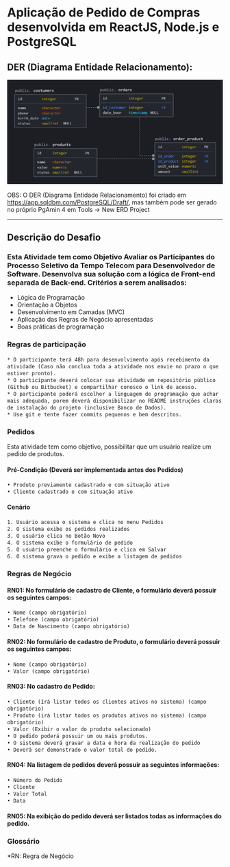 # Aplicação de Pedido de Compras desenvolvida em ReactJS, Node.js e PostgreSQL


## DER (Diagrama Entidade Relacionamento):
![alt text](/DER.png "ER (view of the relationship entity)")

OBS: O DER (Diagrama Entidade Relacionamento) foi criado em https://app.sqldbm.com/PostgreSQL/Draft/, mas também pode ser gerado no próprio PgAmin 4 em Tools -> New ERD Project

---------------------
## Descrição do Desafio
### Esta Atividade tem como Objetivo Avaliar os Participantes do Processo Seletivo da Tempo Telecom para Desenvolvedor de Software. Desenvolva sua solução com a lógica de Front-end separada de Back-end. Critérios a serem analisados:


* Lógica de Programação
* Orientação a Objetos
* Desenvolvimento em Camadas (MVC)
* Aplicação das Regras de Negócio apresentadas
* Boas práticas de programação

### Regras de participação

    * O participante terá 48h para desenvolvimento após recebimento da atividade (Caso não conclua toda a atividade nos envie no prazo o que estiver pronto).
    * O participante deverá colocar sua atividade em repositório público (Github ou Bitbucket) e compartilhar conosco o link de acesso.
    * O participante poderá escolher a linguagem de programação que achar mais adequada, porem deverá disponibilizar no README instruções claras de instalação do projeto (inclusive Banco de Dados).
    * Use git e tente fazer commits pequenos e bem descritos.

### Pedidos
Esta atividade tem como objetivo, possibilitar que um usuário realize um pedido de produtos.

#### Pré-Condição (Deverá ser implementada antes dos Pedidos)
    • Produto previamente cadastrado e com situação ativo
    • Cliente cadastrado e com situação ativo

#### Cenário
    1. Usuário acessa o sistema e clica no menu Pedidos
    2. O sistema exibe os pedidos realizados
    3. O usuário clica no Botão Novo
    4. O sistema exibe o formulário de pedido
    5. O usuário preenche o formulário e clica em Salvar
    6. O sistema grava o pedido e exibe a listagem de pedidos 


### Regras de Negócio
#### RN01:  No formulário de cadastro de Cliente, o formulário deverá possuir os seguintes campos:
    • Nome (campo obrigatório)
    • Telefone (campo obrigatório)
    • Data de Nascimento (campo obrigatório)

#### RN02: No formulário de cadastro de Produto, o formulário deverá possuir os seguintes campos:
    • Nome (campo obrigatório)
    • Valor (campo obrigatório)

#### RN03: No cadastro de Pedido:
    • Cliente (Irá listar todos os clientes ativos no sistema) (campo obrigatório)
    • Produto (irá listar todos os produtos ativos no sistema) (campo obrigatório)
    • Valor (Exibir o valor do produto selecionado)
    • O pedido poderá possuir um ou mais produtos.
    • O sistema deverá gravar a data e hora da realização do pedido
    • Deverá ser demonstrado o valor total do pedido.

#### RN04: Na listagem de pedidos deverá possuir as seguintes informações:
    • Número do Pedido
    • Cliente
    • Valor Total
    • Data

#### RN05: Na exibição do pedido deverá ser listados todas as informações do pedido.


### Glossário
*RN: Regra de Negócio